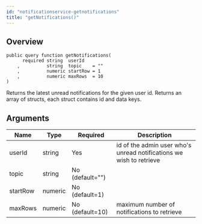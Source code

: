 ```yaml
---
id: "notificationservice-getnotifications"
title: "getNotifications()"
---
```



## Overview




```luceescript
public query function getNotifications(
      required string  userId  
    ,          string  topic    = ""
    ,          numeric startRow = 1
    ,          numeric maxRows  = 10
)
```

Returns the latest unread notifications for the given user id. Returns an array of structs, each struct contains id and data keys.

## Arguments


<div class="table-responsive"><table class="table"><thead><tr><th>Name</th><th>Type</th><th>Required</th><th>Description</th></tr></thead><tbody><tr><td>userId</td><td>string</td><td>Yes</td><td>id of the admin user who's unread notifications we wish to retrieve</td></tr><tr><td>topic</td><td>string</td><td>No (default="")</td><td></td></tr><tr><td>startRow</td><td>numeric</td><td>No (default=1)</td><td></td></tr><tr><td>maxRows</td><td>numeric</td><td>No (default=10)</td><td>maximum number of notifications to retrieve</td></tr></tbody></table></div>